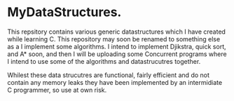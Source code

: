 # MyDataStructures.

This repsitory contains various generic datastructures which I have created while learning C.
This repository may soon be renamed to something else as a I implement some algorithms. I 
intend to implement Djikstra, quick sort, and A* soon, and then I will be uploading some 
Concurrent programs where I intend to use some of the algorithms and datastrucutres together.

Whilest these data strucutres are functional, fairly efficient and do not contain any memory leaks
they have been implemented by an intermidiate C programmer, so use at own risk.
